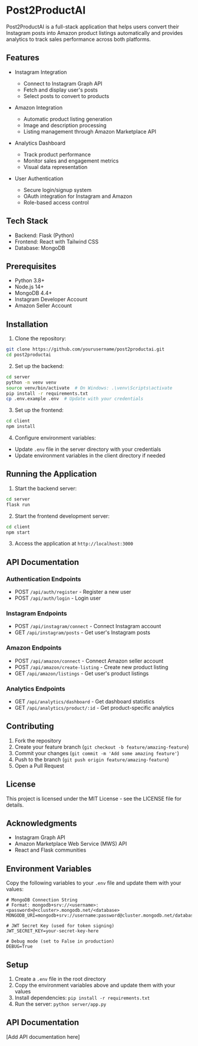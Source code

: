 # Post2ProductAI

Post2ProductAI is a full-stack application that helps users convert their Instagram posts into Amazon product listings automatically and provides analytics to track sales performance across both platforms.

## Features

- Instagram Integration
  - Connect to Instagram Graph API
  - Fetch and display user's posts
  - Select posts to convert to products
  
- Amazon Integration
  - Automatic product listing generation
  - Image and description processing
  - Listing management through Amazon Marketplace API
  
- Analytics Dashboard
  - Track product performance
  - Monitor sales and engagement metrics
  - Visual data representation
  
- User Authentication
  - Secure login/signup system
  - OAuth integration for Instagram and Amazon
  - Role-based access control

## Tech Stack

- Backend: Flask (Python)
- Frontend: React with Tailwind CSS
- Database: MongoDB

## Prerequisites

- Python 3.8+
- Node.js 14+
- MongoDB 4.4+
- Instagram Developer Account
- Amazon Seller Account

## Installation

1. Clone the repository:
```bash
git clone https://github.com/yourusername/post2productai.git
cd post2productai
```

2. Set up the backend:
```bash
cd server
python -m venv venv
source venv/bin/activate  # On Windows: .\venv\Scripts\activate
pip install -r requirements.txt
cp .env.example .env  # Update with your credentials
```

3. Set up the frontend:
```bash
cd client
npm install
```

4. Configure environment variables:
- Update `.env` file in the server directory with your credentials
- Update environment variables in the client directory if needed

## Running the Application

1. Start the backend server:
```bash
cd server
flask run
```

2. Start the frontend development server:
```bash
cd client
npm start
```

3. Access the application at `http://localhost:3000`

## API Documentation

### Authentication Endpoints

- POST `/api/auth/register` - Register a new user
- POST `/api/auth/login` - Login user

### Instagram Endpoints

- POST `/api/instagram/connect` - Connect Instagram account
- GET `/api/instagram/posts` - Get user's Instagram posts

### Amazon Endpoints

- POST `/api/amazon/connect` - Connect Amazon seller account
- POST `/api/amazon/create-listing` - Create new product listing
- GET `/api/amazon/listings` - Get user's product listings

### Analytics Endpoints

- GET `/api/analytics/dashboard` - Get dashboard statistics
- GET `/api/analytics/product/:id` - Get product-specific analytics

## Contributing

1. Fork the repository
2. Create your feature branch (`git checkout -b feature/amazing-feature`)
3. Commit your changes (`git commit -m 'Add some amazing feature'`)
4. Push to the branch (`git push origin feature/amazing-feature`)
5. Open a Pull Request

## License

This project is licensed under the MIT License - see the LICENSE file for details.

## Acknowledgments

- Instagram Graph API
- Amazon Marketplace Web Service (MWS) API
- React and Flask communities

## Environment Variables

Copy the following variables to your `.env` file and update them with your values:

```
# MongoDB Connection String
# Format: mongodb+srv://<username>:<password>@<cluster>.mongodb.net/<database>
MONGODB_URI=mongodb+srv://username:password@cluster.mongodb.net/database

# JWT Secret Key (used for token signing)
JWT_SECRET_KEY=your-secret-key-here

# Debug mode (set to False in production)
DEBUG=True
```

## Setup

1. Create a `.env` file in the root directory
2. Copy the environment variables above and update them with your values
3. Install dependencies: `pip install -r requirements.txt`
4. Run the server: `python server/app.py`

## API Documentation

[Add API documentation here]

